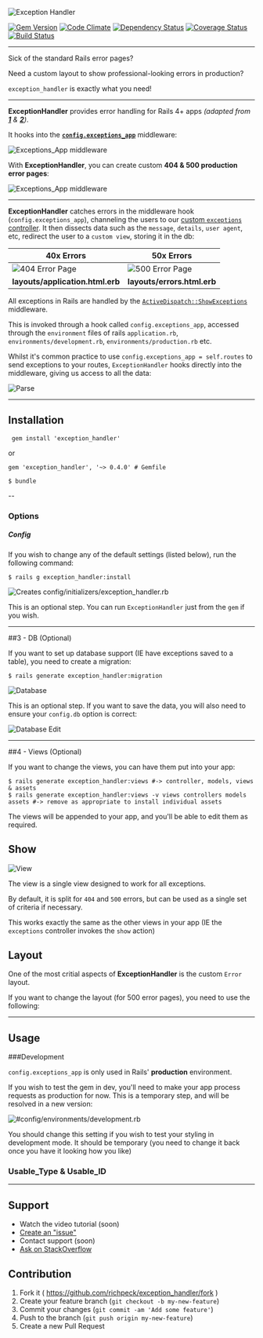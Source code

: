 ![Exception Handler](/readme/title.png "Exception Handler Logo")

[![Gem Version](https://badge.fury.io/rb/exception_handler.svg)](http://badge.fury.io/rb/exception_handler)
[![Code Climate](https://codeclimate.com/github/richpeck/exception_handler.png)](https://codeclimate.com/github/richpeck/exception_handler)
[![Dependency Status](https://gemnasium.com/richpeck/exception_handler.svg)](https://gemnasium.com/richpeck/exception_handler)
[![Coverage Status](https://coveralls.io/repos/richpeck/exception_handler/badge.png)](https://coveralls.io/r/richpeck/exception_handler)
[![Build Status](https://travis-ci.org/richpeck/exception_handler.svg?branch=master)](https://travis-ci.org/richpeck/exception_handler)


----------

Sick of the standard Rails error pages?

Need a custom layout to show professional-looking errors in production?

`exception_handler` is exactly what you need!

----------

**ExceptionHandler** provides error handling for Rails 4+ apps *(adapted from [**1**](https://gist.github.com/wojtha/8433843) & [**2**](http://www.sharagoz.com/posts/1-rolling-your-own-exception-handler-in-rails-3))*.

It hooks into the **[`config.exceptions_app`](http://guides.rubyonrails.org/configuring.html#rails-general-configuration)** middleware:

![Exceptions_App middleware](/readme/exceptions_app.png)

With **ExceptionHandler**, you can create custom **404 & 500 production error pages**:

![Exceptions_App middleware](/readme/subtitle.jpg)

---

**ExceptionHandler** catches errors in the middleware hook (`config.exceptions_app`), channeling the users to our [custom `exceptions` controller](blob/master/app/controllers/exception_handler/exception_controller.rb). It then dissects data such as the `message`, `details`, `user agent`, etc, redirect the user to a `custom view`, storing it in the db:

**40x Errors** | **50x Errors**
--- | ---
![404 Error Page](/readme/400.jpg "404 Error Page (Uses Application Layout)") | ![500 Error Page](/readme/500.jpg "500 Error Page (Uses Error Layout)") 
**layouts/application.html.erb** | **layouts/errors.html.erb** 


All exceptions in Rails are handled by the [`ActiveDispatch::ShowExceptions`](https://github.com/rails/rails/blob/4-0-stable/actionpack/lib/action_dispatch/middleware/show_exceptions.rb) middleware. 

This is invoked through a hook called `config.exceptions_app`, accessed through the `environment` files of rails `application.rb`, `environments/development.rb`, `environments/production.rb` etc.

Whilst it's common practice to use `config.exceptions_app = self.routes` to send exceptions to your routes, `ExceptionHandler` hooks directly into the middleware, giving us access to all the data:

![Parse](/readme/parser.jpg "Parser")

----------

## Installation

     gem install 'exception_handler'
 
or 

    gem 'exception_handler', '~> 0.4.0' # Gemfile

    $ bundle

--

### Options

##### Config

If you wish to change any of the default settings (listed below), run the following command:

    $ rails g exception_handler:install

![Creates config/initializers/exception_handler.rb](/readme/config.jpg)

This is an optional step. You can run `ExceptionHandler` just from the `gem` if you wish.

----------

##3 - DB (Optional)

If you want to set up database support (IE have exceptions saved to a table), you need to create a migration:

    $ rails generate exception_handler:migration

![Database](/readme/db.jpg "Database")

This is an optional step. If you want to save the data, you will also need to ensure your `config.db` option is correct:

![Database Edit](/readme/db_edit.jpg "Database Edit")

----------

##4 - Views (Optional)

If you want to change the views, you can have them put into your app:

    $ rails generate exception_handler:views #-> controller, models, views & assets
	$ rails generate exception_handler:views -v views controllers models assets #-> remove as appropriate to install individual assets

The views will be appended to your app, and you'll be able to edit them as required.

**Show**
--

![View](/readme/view.jpg "View")

The view is a single view designed to work for all exceptions.

By default, it is split for `404` and `500` errors, but can be used as a single set of criteria if necessary.

This works exactly the same as the other views in your app (IE the `exceptions` controller invokes the `show` action)


**Layout**
--

One of the most critial aspects of **ExceptionHandler** is the custom `Error` layout.

If you want to change the layout (for 500 error pages), you need to use the following:



----------

## Usage

###Development

`config.exceptions_app` is only used in Rails' **production** environment.

If you wish to test the gem in dev, you'll need to make your app process requests as production for now. This is a temporary step, and will be resolved in a new version:

![#config/environments/development.rb](/readme/dev.jpg "Developer Testing")

You should change this setting if you wish to test your styling in development mode. It should be temporary (you need to change it back once you have it looking how you like)

### Usable_Type & Usable_ID

----------

## Support

 - Watch the video tutorial (soon)
 - [Create an "issue"](https://github.com/richpeck/exception_handler/issues) 
 - Contact support (soon)
 - [Ask on StackOverflow](http://stackoverflow.com/questions/ask?tags=exception_handler&ruby_on_rails) 

## Contribution

1. Fork it ( https://github.com/richpeck/exception_handler/fork )
2. Create your feature branch (`git checkout -b my-new-feature`)
3. Commit your changes (`git commit -am 'Add some feature'`)
4. Push to the branch (`git push origin my-new-feature`)
5. Create a new Pull Request